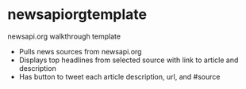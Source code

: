 # newsapiorgtemplate
newsapi.org walkthrough template

- Pulls news sources from newsapi.org
- Displays top headlines from selected source with link to article and description
- Has button to tweet each article description, url, and #source
